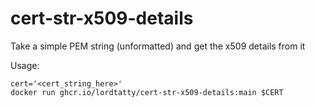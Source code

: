 # cert-str-x509-details
Take a simple PEM string (unformatted) and get the x509 details from it

Usage:
```
cert='<cert_string_here>'
docker run ghcr.io/lordtatty/cert-str-x509-details:main $CERT
```
